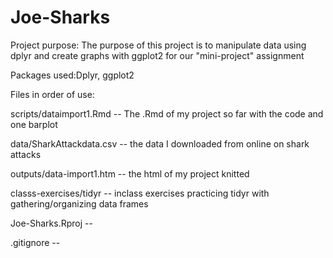 # Joe-Sharks

Project purpose: The purpose of this project is to manipulate data using dplyr and create graphs with ggplot2 for our "mini-project" assignment

Packages used:Dplyr, ggplot2 

Files in order of use:

scripts/dataimport1.Rmd -- The .Rmd of my project so far with the code and one barplot

data/SharkAttackdata.csv -- the data I downloaded from online on shark attacks 

outputs/data-import1.htm -- the html of my project knitted

classs-exercises/tidyr -- inclass exercises practicing tidyr with gathering/organizing data frames

Joe-Sharks.Rproj -- 

.gitignore -- 
